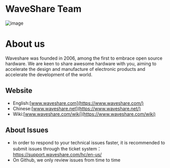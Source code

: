 # WaveShare Team
![image](https://www.waveshare.com/w/upload/a/a6/Waveshare-logo-en.svg)

# About us
Waveshare was founded in 2006, among the first to embrace open source hardware. We are keen to share awesome hardware with you, aiming to accelerate the design and manufacture of electronic products and accelerate the development of the world.

## Website
* English:[www.waveshare.com](https://www.waveshare.com/)
* Chinese:[www.waveshare.net](https://www.waveshare.net/)
* Wiki:[www.waveshare.com/wiki](https://www.waveshare.com/wiki)

## About Issues
* In order to respond to your technical issues faster, it is recommended to submit issues through the ticket system：https://support.waveshare.com/hc/en-us/
* On Github, we only review issues from time to time

